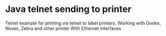 # Java telnet sending to printer

Telnet example for printing via telnet to label printers.
Working with Godex, Novex, Zebra and other printer With Ethernet interfaces 

